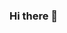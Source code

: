 ### Hi there 👋

<!--
**asiakay/asiakay** is a ✨ _special_ ✨ repository because its `README.md` (this file) appears on your GitHub profile.

Here are some ideas to get you started:

## - 🔭 I’m currently working on www.asialakay.net
- 🌱 I’m currently learning ...
- 👯 I’m looking to collaborate on ...
- 🤔 I’m looking for help with ...
- 💬 Ask me about ...
- 📫 How to reach me: ...
- 😄 Pronouns: ...
- ⚡ Fun fact: ...
-->
